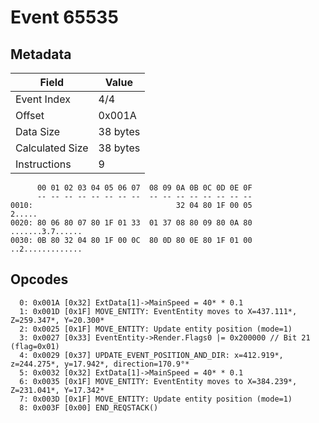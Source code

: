 # Event 65535

## Metadata

| Field           | Value    |
|-----------------|----------|
| Event Index     | 4/4      |
| Offset          | 0x001A   |
| Data Size       | 38 bytes |
| Calculated Size | 38 bytes |
| Instructions    | 9        |

```
      00 01 02 03 04 05 06 07  08 09 0A 0B 0C 0D 0E 0F
      -- -- -- -- -- -- -- --  -- -- -- -- -- -- -- --
0010:                                32 04 80 1F 00 05            2.....
0020: 80 06 80 07 80 1F 01 33  01 37 08 80 09 80 0A 80  .......3.7......
0030: 0B 80 32 04 80 1F 00 0C  80 0D 80 0E 80 1F 01 00  ..2.............
```

## Opcodes

```
  0: 0x001A [0x32] ExtData[1]->MainSpeed = 40* * 0.1
  1: 0x001D [0x1F] MOVE_ENTITY: EventEntity moves to X=437.111*, Z=259.347*, Y=20.300*
  2: 0x0025 [0x1F] MOVE_ENTITY: Update entity position (mode=1)
  3: 0x0027 [0x33] EventEntity->Render.Flags0 |= 0x200000 // Bit 21 (flag=0x01)
  4: 0x0029 [0x37] UPDATE_EVENT_POSITION_AND_DIR: x=412.919*, z=244.275*, y=17.942*, direction=170.9°*
  5: 0x0032 [0x32] ExtData[1]->MainSpeed = 40* * 0.1
  6: 0x0035 [0x1F] MOVE_ENTITY: EventEntity moves to X=384.239*, Z=231.041*, Y=17.342*
  7: 0x003D [0x1F] MOVE_ENTITY: Update entity position (mode=1)
  8: 0x003F [0x00] END_REQSTACK()
```

